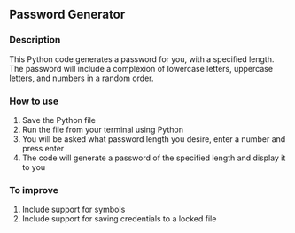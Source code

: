 ## Password Generator
### Description

This Python code generates a password for you, with a specified length.
The password will include a complexion of lowercase letters, uppercase letters, and numbers in a random order.

### How to use

1. Save the Python file
2. Run the file from your terminal using Python
3. You will be asked what password length you desire, enter a number and press enter
4. The code will generate a password of the specified length and display it to you

### To improve
1. Include support for symbols
2. Include support for saving credentials to a locked file
